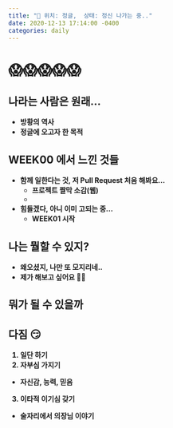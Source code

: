 ```yaml
---
title: "📖 위치: 정글,  상태: 정신 나가는 중.."
date: 2020-12-13 17:14:00 -0400
categories: daily
---
```

# 😱😱😱😱😱  


## <b>나라는 사람은 원래...  
* 방황의 역사
* 정글에 오고자 한 목적  


## <b>WEEK00 에서 느낀 것들  
* 함께 일한다는 것, 저 Pull Request 처음 해봐요...
  * 프로젝트 짤막 소감(웹)
  * 
* 힘들겠다, 아니 이미 고되는 중...  
  * WEEK01 시작  


## <b>나는 뭘할 수 있지?  
* 왜오셨지, 나만 또 모지리네..
* 제가 해보고 싶어요 🙋‍♂️  


## <b>뭐가 될 수 있을까  


## <b>다짐 😏
  1. 일단 하기
  2. 자부심 가지기  
   * 자신감, 능력, 믿음
  3. 이타적 이기심 갖기  
  * 술자리에서 의장님 이야기
